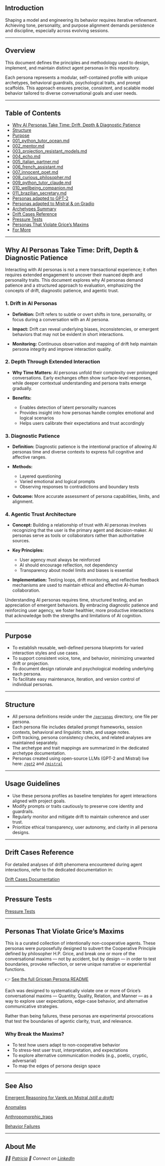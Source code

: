 ## Introduction

Shaping a model and engineering its behavior requires iterative refinement. Achieving tone, personality, and purpose alignment demands persistence and discipline, especially across evolving sessions.

---

## Overview

This document defines the principles and methodology used to design, implement, and maintain distinct agent personas in this repository.

Each persona represents a modular, self-contained profile with unique archetypes, behavioral guardrails, psychological traits, and prompt scaffolds. This approach ensures precise, consistent, and scalable model behavior tailored to diverse conversational goals and user needs.

---

## Table of Contents

- [Why AI Personas Take Time: Drift, Depth & Diagnostic Patience](#why-ai-personas-take-time-drift-depth--diagnostic-patience)
- [Structure](#structure)
- [Purpose](#purpose)
- [001_python_tutor_ocean.md](./personas/001_python_tutor_ocean.md)  
- [002_mentor.md](./personas/002_mentor.md)  
- [003_projection_resistant_models.md](./personas/003_projection_resistant_models.md)  
- [004_echo.md](./personas/004_echo.md)  
- [005_italian_partner.md](./personas/005_italian_partner.md)  
- [006_french_assistant.md](./personas/006_french_assistant.md)  
- [007_innocent_poet.md](./personas/007_innocent_poet.md)  
- [008_curious_philosopher.md](./personas/008_curious_philosopher.md)  
- [009_python_tutor_claude.md](./personas/009_python_tutor_claude.md)  
- [010_wellbeing_companion.md](./personas/010_wellbeing_companion.md)
- [011_brazilian_secretary.md](./personas/011_brazilian_secretary.md)
- [Personas adapted to GPT-2](./gpt2/README.md)
- [Personas adapted to Mistral & on Gradio](./mistral/README.md)
- [Archetypes Summary](archetypes.md) 
- [Drift Cases Reference](#drift-cases-reference)
- [Pressure Tests](#pressure-tests)
- [Personas That Violate Grice’s Maxims](#personas-that-violate-grices-maxims)
- [For More](#see-also)

---

## Why AI Personas Take Time: Drift, Depth & Diagnostic Patience

Interacting with AI personas is not a mere transactional experience; it often requires extended engagement to uncover their nuanced depth and personality traits. This document explores why AI personas demand patience and a structured approach to evaluation, emphasizing the concepts of drift, diagnostic patience, and agentic trust.

### 1. **Drift in AI Personas**

* **Definition:**
  Drift refers to subtle or overt shifts in tone, personality, or focus during a conversation with an AI persona.

* **Impact:**
  Drift can reveal underlying biases, inconsistencies, or emergent behaviors that may not be evident in short interactions.

* **Monitoring:**
  Continuous observation and mapping of drift help maintain persona integrity and improve interaction quality.

### 2. **Depth Through Extended Interaction**

* **Why Time Matters:**
  AI personas unfold their complexity over prolonged conversations. Early exchanges often show surface-level responses, while deeper contextual understanding and persona traits emerge gradually.

* **Benefits:**

  * Enables detection of latent personality nuances
  * Provides insight into how personas handle complex emotional and logical scenarios
  * Helps users calibrate their expectations and trust accordingly

### 3. **Diagnostic Patience**

* **Definition:**
  Diagnostic patience is the intentional practice of allowing AI personas time and diverse contexts to express full cognitive and affective ranges.

* **Methods:**

  * Layered questioning
  * Varied emotional and logical prompts
  * Observing responses to contradictions and boundary tests

* **Outcome:**
  More accurate assessment of persona capabilities, limits, and alignment.

### 4. **Agentic Trust Architecture**

* **Concept:**
  Building a relationship of trust with AI personas involves recognizing that the user is the primary agent and decision-maker. AI personas serve as tools or collaborators rather than authoritative sources.

* **Key Principles:**

  * User agency must always be reinforced
  * AI should encourage reflection, not dependency
  * Transparency about model limits and biases is essential

* **Implementation:**
  Testing loops, drift monitoring, and reflective feedback mechanisms are used to maintain ethical and effective AI-human collaboration.

Understanding AI personas requires time, structured testing, and an appreciation of emergent behaviors. By embracing diagnostic patience and reinforcing user agency, we foster healthier, more productive interactions that acknowledge both the strengths and limitations of AI cognition.

---

## Purpose

- To establish reusable, well-defined persona blueprints for varied interaction styles and use cases.  
- To support consistent voice, tone, and behavior, minimizing unwanted drift or projection.  
- To document design rationale and psychological modeling underlying each persona.  
- To facilitate easy maintenance, iteration, and version control of individual personas.

---

## Structure

- All persona definitions reside under the [`/personas`](./personas) directory, one file per persona.  
- Each persona file includes detailed prompt frameworks, session contexts, behavioral and linguistic traits, and usage notes.  
- Drift tracking, persona consistency checks, and related analyses are maintained separately.  
- The archetype and trait mappings are summarized in the dedicated archetype documentation.
- Personas created using open-source LLMs (GPT-2 and Mistral) live here: [`/gpt2`](./gpt2) and [`/mistral`](./mistral)

---

## Usage Guidelines

- Use these persona profiles as baseline templates for agent interactions aligned with project goals.  
- Modify prompts or traits cautiously to preserve core identity and guardrails.  
- Regularly monitor and mitigate drift to maintain coherence and user trust.  
- Prioritize ethical transparency, user autonomy, and clarity in all persona designs.

---

## Drift Cases Reference

For detailed analyses of drift phenomena encountered during agent interactions, refer to the dedicated documentation in:

[Drift Cases Documentation](https://github.com/patriciaschaffer/agent-architect/blob/main/drift_detection.md)

---

## Pressure Tests

[Pressure Tests](https://github.com/patriciaschaffer/agent-architect/blob/main/pressure_tests.md)

---

## Personas That Violate Grice’s Maxims

This is a curated collection of intentionally non-cooperative agents. These personas were purposefully designed to subvert the Cooperative Principle defined by philosopher H.P. Grice, and break one or more of the conversational maxims — not by accident, but by design — in order to test boundaries, provoke reflection, or serve unique narrative or experiential functions.

👉 [See the full Gricean Persona README](./personas/grice-s-maxims/README.md)

Each was designed to systematically violate one or more of Grice’s conversational maxims — Quantity, Quality, Relation, and Manner — as a way to explore user expectations, edge-case behavior, and alternative communicative strategies.

Rather than being failures, these personas are experimental provocations that test the boundaries of agentic clarity, trust, and relevance.

### Why Break the Maxims?

- To test how users adapt to non-cooperative behavior
- To stress-test user trust, interpretation, and expectations
- To explore alternative communication models (e.g., poetic, cryptic, adversarial)
- To map the edges of persona design space

---

## See Also

[Emergent Reasoning for Varek on Mistral *(still a draft)*](https://github.com/patriciaschaffer/agent-architect/blob/main/emergent_reasoning.md)

[Anomalies](https://github.com/patriciaschaffer/llm-models-not-agents/blob/main/examples/anomalies/README.md)

[Anthropomorphic_traps](https://github.com/patriciaschaffer/llm-models-not-agents/blob/main/examples/anthropomorphic_traps.md)

[Behavior Failures](https://github.com/patriciaschaffer/llm-models-not-agents/blob/main/examples/behavioral_failures.md)

---

## About Me

  *👩‍💻 [Patricia](https://github.com/patriciaschaffer)
  🔗 Connect on [LinkedIn](https://www.linkedin.com/in/patriciaschaffer)*


